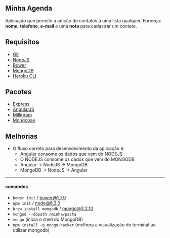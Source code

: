 ## Minha Agenda

Aplicação que permite a adição de contatos a uma lista qualquer. 
Forneça: **nome**, **telefone**, **e-mail** e uma **nota** para cadastrar um contato.

## Requisitos

- [Git][git]
- [NodeJS][nodejs]
- [Bower][bower]
- [MongoDB][mongodb]
- [Heroku CLI][heroku]

## Pacotes

- [Express][express]
- [AngularJS][angularjs]
- [Milligram][milligram]
- [Mongoose][mongoose]

## Melhorias

- O fluxo correto para desenvolvimento da aplicação é:
  - Angular consome os dados que vem do NODEJS
  - O NODEJS consome os dados que vem do MONGODB
  - Angular -> NodeJS -> MongoDB
  - MongoDB -> NodeJS -> Angular



---

#### comandos 

- `bower init` / bower@1.7.9
- `npm init` / node@6.3.0
- `brew install mongodb` / mongo@3.2.10
- `mongod --dbpath /minha/pasta`
- `mongo` (inicia o shell do MongoDB)
- `npm install -g mongo-hacker` (melhora a visualização do terminal ao utilizar mongodb)


[git]: http://git-scm.com/downloads/  "Git"
[nodejs]: https://nodejs.org/en/  "Nodejs"
[bower]: https://bower.io/ "Bower"
[mongodb]: https://www.mongodb.com/download-center?jmp=nav#community/  "MongoDB"
[heroku]: https://devcenter.heroku.com/articles/heroku-command-line/  "Heroku CLI"
[milligram]: https://milligram.github.io/  "Milligram"
[express]: http://expressjs.com/  "Express"
[angularjs]: https://angularjs.org/  "AngularJS"
[mongoose]: http://mongoosejs.com/  "Mongoose"

